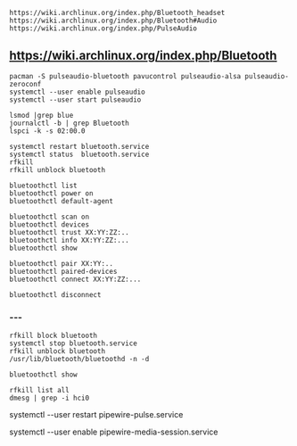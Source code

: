 
    https://wiki.archlinux.org/index.php/Bluetooth_headset
    https://wiki.archlinux.org/index.php/Bluetooth#Audio
    https://wiki.archlinux.org/index.php/PulseAudio

## https://wiki.archlinux.org/index.php/Bluetooth

    pacman -S pulseaudio-bluetooth pavucontrol pulseaudio-alsa pulseaudio-zeroconf
    systemctl --user enable pulseaudio
    systemctl --user start pulseaudio

    lsmod |grep blue
    journalctl -b | grep Bluetooth
    lspci -k -s 02:00.0

	systemctl restart bluetooth.service
    systemctl status  bluetooth.service
    rfkill
    rfkill unblock bluetooth

    bluetoothctl list
    bluetoothctl power on
    bluetoothctl default-agent

    bluetoothctl scan on
    bluetoothctl devices
    bluetoothctl trust XX:YY:ZZ:..
    bluetoothctl info XX:YY:ZZ:...
    bluetoothctl show

    bluetoothctl pair XX:YY:..
    bluetoothctl paired-devices
    bluetoothctl connect XX:YY:ZZ:...

    bluetoothctl disconnect

### ---

    rfkill block bluetooth
    systemctl stop bluetooth.service
    rfkill unblock bluetooth
    /usr/lib/bluetooth/bluetoothd -n -d

    bluetoothctl show

    rfkill list all
    dmesg | grep -i hci0

systemctl --user restart pipewire-pulse.service

systemctl --user enable pipewire-media-session.service
